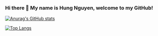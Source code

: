 ### Hi there 👋 My name is Hung Nguyen, welcome to my GitHub!

[![Anurag's GitHub stats](https://github-readme-stats.vercel.app/api?username=hungqng&show_icons=true&theme=nord)](https://github.com/hungqng/)

[![Top Langs](https://github-readme-stats.vercel.app/api/top-langs/?username=hungqng&layout=compact&theme=nord)](https://github.com/hungqng/)
<!--
**hungqng/hungqng** is a ✨ _special_ ✨ repository because its `README.md` (this file) appears on your GitHub profile.


Here are some ideas to get you started:

- 🔭 I’m currently working on ...
- 🌱 I’m currently learning ...
- 👯 I’m looking to collaborate on ...
- 🤔 I’m looking for help with ...
- 💬 Ask me about ...
- 📫 How to reach me: ...
- 😄 Pronouns: ...
- ⚡ Fun fact: ...
-->
